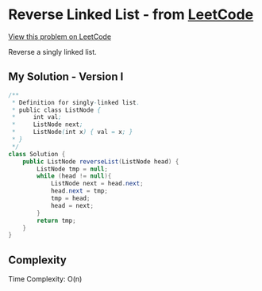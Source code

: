 # Reverse Linked List - from [LeetCode](https://leetcode.com)
[View this problem on LeetCode](https://leetcode.com/problems/reverse-linked-list/description/)

Reverse a singly linked list.

## My Solution - Version I
```java
/**
 * Definition for singly-linked list.
 * public class ListNode {
 *     int val;
 *     ListNode next;
 *     ListNode(int x) { val = x; }
 * }
 */
class Solution {
    public ListNode reverseList(ListNode head) {
        ListNode tmp = null;
        while (head != null){
            ListNode next = head.next;
            head.next = tmp;
            tmp = head;
            head = next;
        }
        return tmp;
    }
}
```

## Complexity
Time Complexity: O(n)